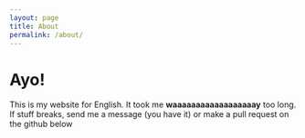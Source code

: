 ```yaml
---
layout: page
title: About
permalink: /about/
---
```

# Ayo!
This is my website for English.
It took me **waaaaaaaaaaaaaaaaaay** too long.
If stuff breaks, send me a message (you have it) or make a pull request on the github below
